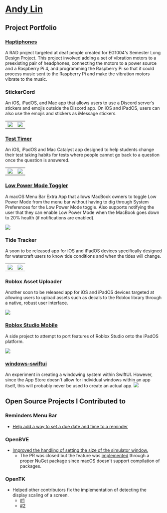 # [Andy Lin](https://github.com/andylin2004)

## Project Portfolio

### [Haptiphones](https://github.com/andylin2004/sldp-audio-processing)
A RAD project targeted at deaf people created for EG1004's Semester Long Design Project. This project involved adding a set of vibration motors to a preexisting pair of headphones, connecting the motors to a power source and a Raspberry Pi 4, and programming the Raspberry Pi so that it could process music sent to the Raspberry Pi and make the vibration motors vibrate to the music.

### StickerCord
An iOS, iPadOS, and Mac app that allows users to use a Discord server’s stickers and emojis outside the Discord app. On iOS and iPadOS, users can also use the emojis and stickers as iMessage stickers.

<table>
    <tr>
        <td>
        <img src="images/stickercordApp.png">
        </td>
        <td>
        <img src="images/stickercordiMessage.png">
        </td>
    </tr>
</table> 

### [Test Timer](https://apps.apple.com/us/app/test-timer-monitor-your-time/id1568837510)
An iOS, iPadOS and Mac Catalyst app designed to help students change their test taking habits for tests where people cannot go back to a question once the question is answered.

<table>
    <tr>
        <td>
        <img src="images/testTimer1.png">
        </td>
        <td>
        <img src="images/testTimer2.png">
        </td>
    </tr>
</table>

### [Low Power Mode Toggler](binaries/Low%20Power%20Mode%20Toggler.zip)
A macOS Menu Bar Extra App that allows MacBook owners to toggle Low Power Mode from the menu bar without having to dig through System Preferences for the Low Power Mode toggle. Also supports notifying the user that they can enable Low Power Mode when the MacBook goes down to 20% health (if notifications are enabled).

![](images/lowPowerModeToggler.png)

### Tide Tracker
A soon to be released app for iOS and iPadOS devices specifically designed for watercraft users to know tide conditions and when the tides will change.

<table>
    <tr>
        <td>
        <img src="images/tides1.png">
        </td>
        <td>
        <img src="images/tides2.png">
        </td>
    </tr>
</table>

### Roblox Asset Uploader
Another soon to be released app for iOS and iPadOS devices targeted at allowing users to upload assets such as decals to the Roblox library through a native, robust user interface.

![](images/robloxAssetUploader.png)

### [Roblox Studio Mobile](https://github.com/andylin2004/RobloxStudioMobile)
A side project to attempt to port features of Roblox Studio onto the iPadOS platform.

![](images/robloxStudioMobile.png)

### [windows-swiftui](https://github.com/andylin2004/windows-swiftui)
An experiment in creating a windowing system within SwiftUI. However, since the App Store doesn't allow for individual windows within an app itself, this will probably never be used to create an actual app.
![](images/windows-swiftui.png)

## Open Source Projects I Contributed to

### Reminders Menu Bar

- [Help add a way to set a due date and time to a reminder](https://github.com/DamascenoRafael/reminders-menubar/pull/80)

### OpenBVE
- [Improved the handling of setting the size of the simulator window.](https://github.com/leezer3/OpenBVE/pull/692)
  - The PR was closed but the feature was [implemented](https://openbve-project.net/intro/v1.8.2.0/) through a proper NuGet package since macOS doesn't support compilation of packages.

### OpenTK
- Helped other contributors fix the implementation of detecting the display scaling of a screen. 
  - [#1](https://github.com/leezer3/opentk/pull/1)
  - [#2](https://github.com/leezer3/opentk/pull/2)